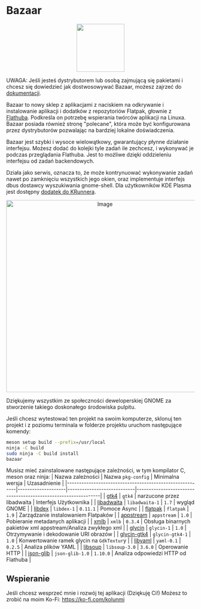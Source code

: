 # Bazaar

<div align="center">
<img src="data/icons/hicolor/scalable/apps/io.github.kolunmi.Bazaar.svg" width="128" height="128" />
</div>

UWAGA: Jeśli jesteś dystrybutorem lub osobą zajmującą się pakietami i chcesz się dowiedzieć
jak dostwosowywać Bazaar, możesz zajrzeć do [dokumentacji](/docs/overview.org).

Bazaar to nowy sklep z aplikacjami z naciskiem na odkrywanie i
instalowanie aplikacji i dodatków z repozytoriów Flatpak, głownie z
[Flathuba](https://flathub.org/). Podkreśla on potrzebę wspierania
twórców aplikacji na Linuxa. Bazaar posiada również stronę "polecane",
która może być konfigurowana przez dystrybutorów pozwalając na bardziej
lokalne doświadczenia.

Bazaar jest szybki i wysoce wielowątkowy, gwarantujący płynne
działanie interfejsu. Możesz dodać do kolejki tyle zadań
ile zechcesz, i wykonywać je podczas przeglądania Flathuba.
Jest to możliwe dzięki oddzieleniu interfejsu od zadań backendowych.

Działa jako serwis, oznacza to, że może kontrynuować wykonywanie
zadań nawet po zamknięciu wszystkich jego okien, oraz implementuje
interfejs dbus dostawcy wyszukiwania gnome-shell. Dla użytkowników
KDE Plasma jest dostępny [dodatek do KRunnera](https://github.com/ublue-os/krunner-bazaar).

<div align="center">
<img height="512" alt="Image" src="https://github.com/user-attachments/assets/c63c8256-aae4-48a7-a4b0-68f60af3f980" />
</div>

Dziękujemy wszystkim ze społeczności deweloperskiej GNOME za stworzenie
takiego doskonałego środowiska pulpitu.

Jeśli chcesz wytestować ten projekt na swoim komputerze, sklonuj ten projekt i
z poziomu terminala w folderze projektu uruchom następujące komendy:

```sh
meson setup build --prefix=/usr/local
ninja -C build
sudo ninja -C build install
bazaar
```

Musisz mieć zainstalowane następujące zależności, w tym kompilator C, meson oraz ninja:
| Nazwa zależności                                        | Nazwa `pkg-config` | Minimalna wersja           | Uzasadnienie                                                  |
|---------------------------------------------------------|--------------------|----------------------------|---------------------------------------------------------------|
| [gtk4](https://gitlab.gnome.org/GNOME/gtk/)             | `gtk4`             | narzucone przez libadwaita | Interfejs Użytkownika                                         |
| [libadwaita](https://gitlab.gnome.org/GNOME/libadwaita) | `libadwaita-1`     | `1.7`                      | wygląd GNOME                                                  |
| [libdex](https://gitlab.gnome.org/GNOME/libdex)         | `libdex-1`         | `0.11.1`                   | Pomoce Async                                                  |
| [flatpak](https://github.com/flatpak/flatpak)           | `flatpak`          | `1.9`                      | Zarządzanie instalowaniem Flatpaków                           |
| [appstream](https://github.com/ximion/appstream)        | `appstream`        | `1.0`                      | Pobieranie metadanych aplikacji                               |
| [xmlb](https://github.com/hughsie/libxmlb)              | `xmlb`             | `0.3.4`                    | Obsługa binarnych pakietów xml appstream/Analiza zwykłego xml |
| [glycin](https://gitlab.gnome.org/GNOME/glycin)         | `glycin-1`         | `1.0`                      | Otrzymywanie i dekodowanie URI obrazów                        |
| [glycin-gtk4](https://gitlab.gnome.org/GNOME/glycin)    | `glycin-gtk4-1`    | `1.0`                      | Konwertowanie ramek glycin na `GdkTextur`y                    |
| [libyaml](https://github.com/yaml/libyaml)              | `yaml-0.1`         | `0.2.5`                    | Analiza plików YAML                                           |
| [libsoup](https://gitlab.gnome.org/GNOME/libsoup)       | `libsoup-3.0`      | `3.6.0`                    | Operowanie HTTP                                               |
| [json-glib](https://gitlab.gnome.org/GNOME/json-glib)   | `json-glib-1.0`    | `1.10.0`                   | Analiza odpowiedzi HTTP od Flathuba                           |


## Wspieranie

Jeśli chcesz wesprzeć mnie i rozwój tej aplikacji (Dziękuję Ci!)
Możesz to zrobić na moim Ko-Fi: https://ko-fi.com/kolunmi
